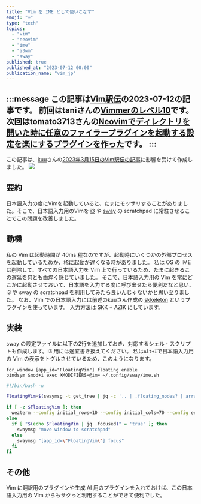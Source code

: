 ```yaml
---
title: "Vim を IME として使いこなす"
emoji: "⌨️"
type: "tech"
topics:
  - "vim"
  - "neovim"
  - "ime"
  - "i3wm"
  - "sway"
published: true
published_at: "2023-07-12 00:00"
publication_name: "vim_jp"
---
```

:::message
この記事は[Vim駅伝](https://vim-jp.org/ekiden/)の2023-07-12の記事です。
前回はtaniさんの[Vimmerのレベル10](https://scrapbox.io/vim-jp/Vimmer%E3%81%AE%E3%83%AC%E3%83%99%E3%83%AB%EF%BC%91%EF%BC%90)です。
次回はtomato3713さんの[Neovimでディレクトリを開いた時に任意のファイラープラグインを起動する設定を楽にするプラグインを作った](https://tomato3713.hatenablog.com/entry/create-hijack-open-directory-nvim)です。
:::
------

この記事は、[kuu](https://zenn.dev/kuu)さんの[2023年3月15日のVim駅伝の記事](https://zenn.dev/vim_jp/articles/20230315_skkeleton)に影響を受けて作成しました。
![](https://storage.googleapis.com/zenn-user-upload/900aa41252b3-20230712.gif)
## 要約
日本語入力の度にVimを起動していると、たまにモッサリすることがありました。そこで、日本語入力用のVimを [i3](https://i3wm.org/) や [sway](https://swaywm.org/) の scratchpad に常駐させることでこの問題を改善しました。

## 動機
私の Vim は起動時間が 40ms 程なのですが、起動時にいくつかの外部プロセスを起動しているためか、稀に起動が遅くなる時がありました。
私は OS の IME は削除して、すべての日本語入力を Vim 上で行っているため、たまに起きるこの遅延を何とも歯痒く感じていました。
そこで、日本語入力用の Vim を常にどこかに起動させておいて、日本語を入力する度に呼び出せたら便利だなと思い、i3 や sway の scratchpad を利用してみたら良いんじゃないかと思い至りました。
なお、Vim での日本語入力には前述のkuuさん作成の [skkeleton](https://github.com/vim-skk/skkeleton) というプラグインを使っています。 入力方法は SKK + AZIK にしています。

## 実装
sway の設定ファイルに以下の2行を追加しておき、対応するシェル・スクリプトも作成します。i3 用には適宜書き換えてください。
私は`Alt+I`で日本語入力用の Vim の表示をトグルさせているため、このようになります。

```swayconfig:~/.config/sway/config
for_window [app_id="FloatingVim"] floating enable
bindsym $mod+i exec XMODIFIERS=@im= ~/.config/sway/ime.sh
```

```bash:ime.sh
#!/bin/bash -u

FloatingVim=$(swaymsg -t get_tree | jq -c '.. | .floating_nodes? | arrays[] | select(.app_id=="FloatingVim")')

if [ -z $FloatingVim ]; then
  wezterm --config initial_rows=10 --config initial_cols=70 --config enable_tab_bar=false --config window_background_opacity=0.4 --config text_background_opacity=0.4 start --class FloatingVim vim
else
  if [ "$(echo $FloatingVim | jq .focused)" = 'true' ]; then
    swaymsg "move window to scratchpad"
  else
    swaymsg "[app_id=\"FloatingVim\"] focus"
  fi
fi
```

## その他
Vim に翻訳用のプラグインや生成 AI 用のプラグインを入れておけば、この日本語入力用の Vim からもサクっと利用することができて便利でした。

